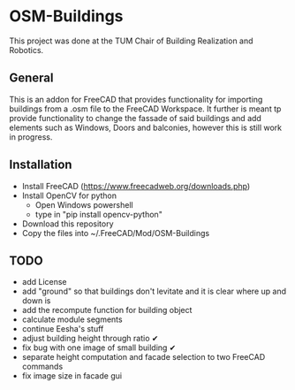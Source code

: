 # OSM-Buildings

This project was done at the TUM Chair of Building Realization and Robotics.

## General
This is an addon for FreeCAD that provides functionality for importing buildings from a .osm file to the FreeCAD Workspace.
It further is meant tp provide functionality to change the fassade of said buildings and add elements such as Windows, Doors and balconies, however this is still work in progress.

## Installation
- Install FreeCAD (https://www.freecadweb.org/downloads.php)
- Install OpenCV for python
    - Open Windows powershell
    - type in "pip install opencv-python"
- Download this repository
- Copy the files into ~/.FreeCAD/Mod/OSM-Buildings


## TODO
- add License
- add "ground" so that buildings don't levitate and it is clear where up and down is
- add the recompute function for building object
- calculate module segments
- continue Eesha's stuff
- adjust building height through ratio ✔
- fix bug with one image of small building ✔
- separate height computation and facade selection to two FreeCAD commands
- fix image size in facade gui 